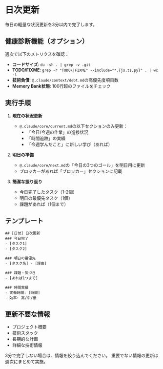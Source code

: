 # 日次更新

毎日の軽量な状況更新を3分以内で完了します。

## 健康診断機能（オプション）

週次で以下のメトリクスを確認：
- **コードサイズ**: `du -sh . | grep -v .git`
- **TODO/FIXME**: `grep -r "TODO\|FIXME" --include="*.{js,ts,py}" . | wc -l`
- **技術負債**: `@.claude/context/debt.md`の高優先度項目数
- **Memory Bank状態**: 100行超のファイルをチェック

## 実行手順

1. **現在の状況更新**
   - `@.claude/core/current.md`の以下セクションのみ更新：
     - 「今日/今週の作業」の進捗状況
     - 「時間追跡」の実績
     - 「今週学んだこと」に新しい学び（あれば）

2. **明日の準備**
   - `@.claude/core/next.md`の「今日の3つのゴール」を明日用に更新
   - ブロッカーがあれば「ブロッカー」セクションに記載

3. **簡潔な振り返り**
   - 今日完了したタスク（1-2個）
   - 明日の最優先タスク（1個）
   - 課題があれば（1個まで）

## テンプレート
```
## [日付] 日次更新
### 今日完了
- [タスク1]
- [タスク2]

### 明日の最優先
- [タスク名] - [理由]

### 課題・気づき
- [あれば1つまで]

### 時間実績
- 実働時間: [時間]
- 効率: 高/中/低
```

## 更新不要な情報
- プロジェクト概要
- 技術スタック
- 長期的な計画
- 詳細な技術情報

3分で完了しない場合は、情報を絞り込んでください。
重要でない情報の更新は週次にまとめて実施。